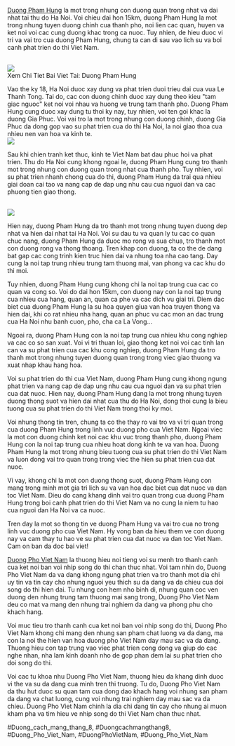 <p><a href="https://duongphovietnam.com/duong-pham-hung/">Duong Pham Hung</a> la mot trong nhung con duong quan trong nhat va dai nhat tai thu do Ha Noi. Voi chieu dai hon 15km, duong Pham Hung la mot trong nhung tuyen duong chinh cua thanh pho, noi lien cac quan, huyen va ket noi voi cac cung duong khac trong ca nuoc. Tuy nhien, de hieu duoc vi tri va vai tro cua duong Pham Hung, chung ta can di sau vao lich su va boi canh phat trien do thi Viet Nam.</p><br><img src="https://duongphovietnam.com/wp-content/uploads/2025/03/logo-duongphovietnam.com_.png"></br>
Xem Chi Tiet Bai Viet Tai: Duong Pham Hung<p>Vao the ky 18, Ha Noi duoc xay dung va phat trien duoi trieu dai cua vua Le Thanh Tong. Tai do, cac con duong chinh duoc xay dung theo kieu "tam giac nguoc" ket noi voi nhau va huong ve trung tam thanh pho. Duong Pham Hung cung duoc xay dung tu thoi ky nay, tuy nhien, voi ten goi khac la duong Gia Phuc. Voi vai tro la mot trong nhung con duong chinh, duong Gia Phuc da dong gop vao su phat trien cua do thi Ha Noi, la noi giao thoa cua nhieu nen van hoa va kinh te.<br><img src="https://duongphovietnam.com/wp-content/uploads/2025/03/duong-dien-bien-phu-dau-an-lich-su-huy-hoang-cua-dan-toc-viet-nam-67d3ac58270c6.webp"></br><p>Sau khi chien tranh ket thuc, kinh te Viet Nam bat dau phuc hoi va phat trien. Thu do Ha Noi cung khong ngoai le, duong Pham Hung cung tro thanh mot trong nhung con duong quan trong nhat cua thanh pho. Tuy nhien, voi su phat trien nhanh chong cua do thi, duong Pham Hung da trai qua nhieu giai doan cai tao va nang cap de dap ung nhu cau cua nguoi dan va cac phuong tien giao thong.</p><br><img src="https://duongphovietnam.com/wp-content/uploads/2025/03/kham-pha-duong-pham-hung-di-san-lich-su-va-van-hoa-an-giau-67d3a5f3afd4f.jpg"></br><p>Hien nay, duong Pham Hung da tro thanh mot trong nhung tuyen duong dep nhat va hien dai nhat tai Ha Noi. Voi su dau tu va quan ly tu cac co quan chuc nang, duong Pham Hung da duoc mo rong va sua chua, tro thanh mot con duong rong va thong thoang. Tren khap con duong, ta co the de dang bat gap cac cong trinh kien truc hien dai va nhung toa nha cao tang. Day cung la noi tap trung nhieu trung tam thuong mai, van phong va cac khu do thi moi.<p>Tuy nhien, duong Pham Hung cung khong chi la noi tap trung cua cac co quan va cong so. Voi do dai hon 15km, con duong nay con la noi tap trung cua nhieu cua hang, quan an, quan ca phe va cac dich vu giai tri. Diem dac biet cua duong Pham Hung la su hoa quyen giua van hoa truyen thong va hien dai, khi co rat nhieu nha hang, quan an phuc vu cac mon an dac trung cua Ha Noi nhu banh cuon, pho, cha ca La Vong...</p><p>Ngoai ra, duong Pham Hung con la noi tap trung cua nhieu khu cong nghiep va cac co so san xuat. Voi vi tri thuan loi, giao thong ket noi voi cac tinh lan can va su phat trien cua cac khu cong nghiep, duong Pham Hung da tro thanh mot trong nhung tuyen duong quan trong trong viec giao thuong va xuat nhap khau hang hoa.<p>Voi su phat trien do thi cua Viet Nam, duong Pham Hung cung khong ngung phat trien va nang cap de dap ung nhu cau cua nguoi dan va su phat trien cua dat nuoc. Hien nay, duong Pham Hung dang la mot trong nhung tuyen duong thong suot va hien dai nhat cua thu do Ha Noi, dong thoi cung la bieu tuong cua su phat trien do thi Viet Nam trong thoi ky moi.</p><p>Voi nhung thong tin tren, chung ta co the thay ro vai tro va vi tri quan trong cua duong Pham Hung trong linh vuc duong pho cua Viet Nam. Ngoai viec la mot con duong chinh ket noi cac khu vuc trong thanh pho, duong Pham Hung con la noi tap trung cua nhieu hoat dong kinh te va van hoa. Duong Pham Hung la mot trong nhung bieu tuong cua su phat trien do thi Viet Nam va luon dong vai tro quan trong trong viec the hien su phat trien cua dat nuoc.</p><p>Vi vay, khong chi la mot con duong thong suot, duong Pham Hung con mang trong minh mot gia tri lich su va van hoa dac biet cua dat nuoc va dan toc Viet Nam. Dieu do cang khang dinh vai tro quan trong cua duong Pham Hung trong boi canh phat trien do thi Viet Nam va no cung la niem tu hao cua nguoi dan Ha Noi va ca nuoc.</p><p>Tren day la mot so thong tin ve duong Pham Hung va vai tro cua no trong linh vuc duong pho cua Viet Nam. Hy vong ban da hieu them ve con duong nay va cam thay tu hao ve su phat trien cua dat nuoc va dan toc Viet Nam. Cam on ban da doc bai viet!</p><p><a href="https://duongphovietnam.com/">Duong Pho Viet Nam</a> la thuong hieu noi tieng voi su menh tro thanh canh cua ket noi ban voi nhip song do thi chan thuc nhat. Voi tam nhin do, Duong Pho Viet Nam da va dang khong ngung phat trien va tro thanh mot dia chi uy tin va tin cay cho nhung nguoi yeu thich su da dang va da chieu cua doi song do thi hien dai. Tu nhung con hem nho binh di, nhung quan coc ven duong den nhung trung tam thuong mai sang trong, Duong Pho Viet Nam deu co mat va mang den nhung trai nghiem da dang va phong phu cho khach hang.

Voi muc tieu tro thanh canh cua ket noi ban voi nhip song do thi, Duong Pho Viet Nam khong chi mang den nhung san pham chat luong va da dang, ma con la noi the hien van hoa duong pho Viet Nam day mau sac va da dang. Thuong hieu con tap trung vao viec phat trien cong dong va giup do cac nghe nhan, nha lam kinh doanh nho de gop phan dem lai su phat trien cho doi song do thi.

Voi cac tu khoa nhu Duong Pho Viet Nam, thuong hieu da khang dinh duoc vi the va su da dang cua minh tren thi truong. Tu do, Duong Pho Viet Nam da thu hut duoc su quan tam cua dong dao khach hang voi nhung san pham da dang va chat luong, cung voi nhung trai nghiem day mau sac va da chieu. Duong Pho Viet Nam chinh la dia chi dang tin cay cho nhung ai muon kham pha va tim hieu ve nhip song do thi Viet Nam chan thuc nhat.</p>
#Duong_cach_mang_thang_8, #Duongcachmangthang8, #Duong_Pho_Viet_Nam, #DuongPhoVietNam, #Duong_Pho_Viet_Nam
